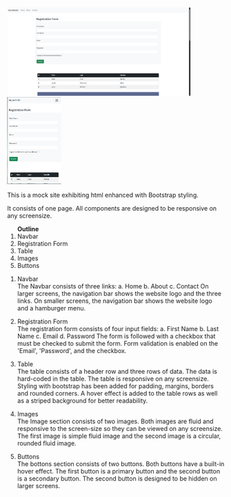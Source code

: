 
<img src="Images/large_screen.png" width="425"/> <img src="Images/Small_screen.png" width="125"/>

This is a mock site exhibiting html enhanced with Bootstrap styling.

It consists of one page. All components are designed to be responsive on any screensize.

   <ol> <b>Outline</b>
      <li>Navbar</li>
      <li>Registration Form </li>
      <li>Table </li>
      <li>Images </li>
      <li>Buttons </li>
    </ol>

1. Navbar <br>
    The Navbar consists of three links:
        a. Home
        b. About
        c. Contact
    On larger screens, the navigation bar shows the website logo and the three links. On smaller screens, the navigation bar shows the website logo and a hamburger menu.

2. Registration Form <br>
    The registration form consists of four input fields:
        a. First Name
        b. Last Name
        c. Email
        d. Password
    The form is followed with a checkbox that must be checked to submit the form. Form validation is enabled on the 'Email', 'Password', and the checkbox.

3. Table <br>
    The table consists of a header row and three rows of data. The data is hard-coded in the table. The table is responsive on any screensize. Styling with bootstrap has been added for padding, margins, borders and rounded corners. A hover effect is added to the table rows as well as a striped background for better readability.

4. Images <br>
    The Image section consists of two images. Both images are fluid and responsive to the screen-size so they can be viewed on any screensize. The first image is simple fluid image and the second image is a circular, rounded fluid image.

5. Buttons <br>
    The bottons section consists of two buttons. Both buttons have a built-in hover effect. The first button is a primary button and the second button is a secondary button. The second button is designed to be hidden on larger screens.
